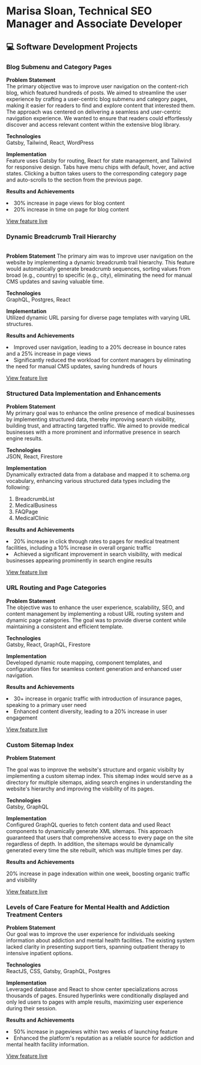 <h1>Marisa Sloan, Technical SEO Manager and Associate Developer</h1>

<h2>💻 Software Development Projects</h2>

<h3>Blog Submenu and Category Pages</h3>

<b>Problem Statement</b>
<br>
The primary objective was to improve user navigation on the content-rich blog, which featured hundreds of posts. We aimed to streamline the user experience by crafting a user-centric blog submenu and category pages, making it easier for readers to find and explore content that interested them. The approach was centered on delivering a seamless and user-centric navigation experience. We wanted to ensure that readers could effortlessly discover and access relevant content within the extensive blog library.

<b>Technologies</b>
<br>
Gatsby, Tailwind, React, WordPress

<b>Implementation</b>
<br>
Feature uses Gatsby for routing, React for state management, and Tailwind for responsive design. Tabs have menu chips with default, hover, and active states. Clicking a button takes users to the corresponding category page and auto-scrolls to the section from the previous page.

<b>Results and Achievements</b>
<br>
<li>30% increase in page views for blog content</li>
<li>20% increase in time on page for blog content</li>

[View feature live](https://luxuryrehabs.com/resources/)

<h3>Dynamic Breadcrumb Trail Hierarchy</h3>
<br>
<b>Problem Statement</b>
The primary aim was to improve user navigation on the website by implementing a dynamic breadcrumb trail hierarchy. This feature would automatically generate breadcrumb sequences, sorting values from broad (e.g., country) to specific (e.g., city), eliminating the need for manual CMS updates and saving valuable time.

<b>Technologies</b>
<br>
GraphQL, Postgres, React

<b>Implementation</b>
<br>
Utilized dynamic URL parsing for diverse page templates with varying URL structures.

<b>Results and Achievements</b>
<br>

<li>Improved user navigation, leading to a 20% decrease in bounce rates and a 25% increase in page views</li>
<li>Significantly reduced the workload for content managers by eliminating the need for manual CMS updates, saving hundreds of hours</li>

[View feature live](https://luxuryrehabs.com/atlanta/)


<h3>Structured Data Implementation and Enhancements</h3>

<b>Problem Statement</b>
<br>
My primary goal was to enhance the online presence of medical businesses by implementing structured data, thereby improving search visibility, building trust, and attracting targeted traffic. We aimed to provide medical businesses with a more prominent and informative presence in search engine results.

<b>Technologies</b>
<br>
JSON, React, Firestore

<b>Implementation</b>
<br>
Dynamically extracted data from a database and mapped it to schema.org vocabulary, enhancing various structured data types including the following:

1. BreadcrumbList
2. MedicalBusiness
3. FAQPage
4. MedicalClinic

<b>Results and Achievements</b>
<br>

<li>20% increase in click through rates to pages for medical treatment facilities, including a 10% increase in overall organic traffic</li>
<li>Achieved a significant improvement in search visibility, with medical businesses appearing prominently in search engine results</li>

[View feature live](https://luxuryrehabs.com/villa-kali-ma-carlsbad-california/)


<h3>URL Routing and Page Categories</h3>

<b>Problem Statement</b>
<br>
The objective was to enhance the user experience, scalability, SEO, and content management by implementing a robust URL routing system and dynamic page categories. The goal was to provide diverse content while maintaining a consistent and efficient template.

<b>Technologies</b>
<br>
Gatsby, React, GraphQL, Firestore

<b>Implementation</b>
<br>
Developed dynamic route mapping, component templates, and configuration files for seamless content generation and enhanced user navigation.

<b>Results and Achievements</b>
<br>

<li>30+ increase in organic traffic with introduction of insurance pages, speaking to a primary user need</li>
<li>Enhanced content diversity, leading to a 20% increase in user engagement</li>

[View feature live](https://luxuryrehabs.com/sitemap.xml/)

<h3>Custom Sitemap Index</h3>

<b>Problem Statement</b>
<br>

The goal was to improve the website's structure and organic visibilty by implementing a custom sitemap index. This sitemap index would serve as a directory for multiple sitemaps, aiding search engines in understanding the website's hierarchy and improving the visibility of its pages.

<b>Technologies</b> 
<br>
Gatsby, GraphQL

<b>Implementation</b>
<br>
Configured GraphQL queries to fetch content data and used React components to dynamically generate XML sitemaps. This approach guaranteed that users that comprehensive access to every page on the site regardless of depth. In addition, the sitemaps would be dynamically generated every time the site rebuilt, which was multiple times per day.


<b>Results and Achievements</b>
<br>

20% increase in page indexation within one week, boosting organic traffic and visibility 

[View feature live](https://luxuryrehabs.com/care/)


<h3>Levels of Care Feature for Mental Health and Addiction Treatment Centers</h3>

<b>Problem Statement</b>
<br>
Our goal was to improve the user experience for individuals seeking information about addiction and mental health facilities. The existing system lacked clarity in presenting support tiers, spanning outpatient therapy to intensive inpatient options.

<b>Technologies</b>
<br>
ReactJS, CSS, Gatsby, GraphQL, Postgres

<b>Implementation</b>
<br>
Leveraged database and React to show center specializations across thousands of pages. Ensured hyperlinks were conditionally displayed and only led users to pages with ample results, maximizing user experience during their session.

<b>Results and Achievements</b>
<br>

<li>50% increase in pageviews within two weeks of launching feature</li>
<li>Enhanced the platform's reputation as a reliable source for addiction and mental health facility information.</li>

[View feature live](https://luxuryrehabs.com/evolutions-treatment/)
